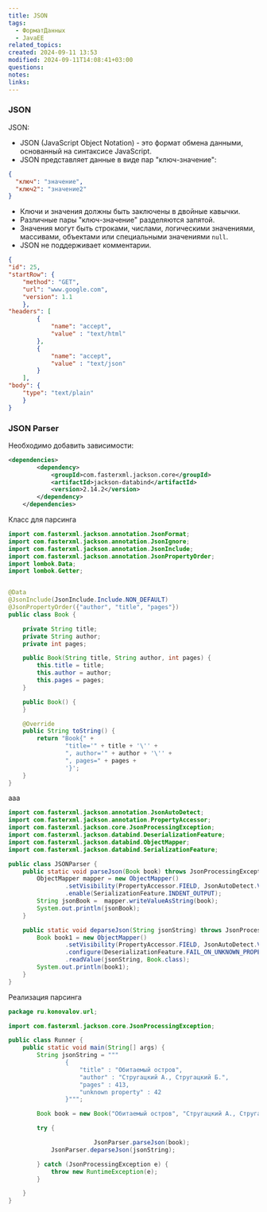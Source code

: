 ```yaml
---
title: JSON
tags:
  - ФорматДанных
  - JavaEE
related_topics: 
created: 2024-09-11 13:53
modified: 2024-09-11T14:08:41+03:00
questions: 
notes: 
links: 
---
```

### JSON

JSON:

- JSON (JavaScript Object Notation) - это формат обмена данными, основанный на синтаксисе JavaScript.
- JSON представляет данные в виде пар "ключ-значение":

```JSON
{
  "ключ": "значение",
  "ключ2": "значение2"
}
```

- Ключи и значения должны быть заключены в двойные кавычки.
- Различные пары "ключ-значение" разделяются запятой.
- Значения могут быть строками, числами, логическими значениями, массивами, объектами или специальными значениями `null`.
- JSON не поддерживает комментарии.

```JSON
{
"id": 25,
"startRow": {
	"method": "GET",
	"url": "www.google.com",
	"version": 1.1
	},
"headers": [
		{
			"name": "accept",
			"value" : "text/html"
		},
		{
			"name": "accept",
			"value" : "text/json"
		}
	],
"body": {
	"type": "text/plain"
	}
}
```

### JSON Parser

Необходимо добавить зависимости:

```XML
<dependencies>
        <dependency>
            <groupId>com.fasterxml.jackson.core</groupId>
            <artifactId>jackson-databind</artifactId>
            <version>2.14.2</version>
        </dependency>
    </dependencies>
```

Класс для парсинга

```Java
import com.fasterxml.jackson.annotation.JsonFormat;
import com.fasterxml.jackson.annotation.JsonIgnore;
import com.fasterxml.jackson.annotation.JsonInclude;
import com.fasterxml.jackson.annotation.JsonPropertyOrder;
import lombok.Data;
import lombok.Getter;


@Data
@JsonInclude(JsonInclude.Include.NON_DEFAULT)
@JsonPropertyOrder({"author", "title", "pages"})
public class Book {

    private String title;
    private String author;
    private int pages;

    public Book(String title, String author, int pages) {
        this.title = title;
        this.author = author;
        this.pages = pages;
    }

    public Book() {
    }

    @Override
    public String toString() {
        return "Book{" +
                "title='" + title + '\'' +
                ", author='" + author + '\'' +
                ", pages=" + pages +
                '}';
    }
}
```

aaa

```Java
import com.fasterxml.jackson.annotation.JsonAutoDetect;
import com.fasterxml.jackson.annotation.PropertyAccessor;
import com.fasterxml.jackson.core.JsonProcessingException;
import com.fasterxml.jackson.databind.DeserializationFeature;
import com.fasterxml.jackson.databind.ObjectMapper;
import com.fasterxml.jackson.databind.SerializationFeature;

public class JSONParser {
    public static void parseJson(Book book) throws JsonProcessingException {
        ObjectMapper mapper = new ObjectMapper()
                .setVisibility(PropertyAccessor.FIELD, JsonAutoDetect.Visibility.ANY)
                .enable(SerializationFeature.INDENT_OUTPUT);
        String jsonBook =  mapper.writeValueAsString(book);
        System.out.println(jsonBook);
    }

    public static void deparseJson(String jsonString) throws JsonProcessingException {
        Book book1 = new ObjectMapper()
                .setVisibility(PropertyAccessor.FIELD, JsonAutoDetect.Visibility.ANY)
                .configure(DeserializationFeature.FAIL_ON_UNKNOWN_PROPERTIES, false)
                .readValue(jsonString, Book.class);
        System.out.println(book1);
    }
}
```

Реализация парсинга

```Java
package ru.konovalov.url;

import com.fasterxml.jackson.core.JsonProcessingException;

public class Runner {
    public static void main(String[] args) {
        String jsonString = """
                {
                 	"title" : "Обитаемый остров",
                 	"author" : "Стругацкий А., Стругацкий Б.",
                 	"pages" : 413,
                 	"unknown property" : 42
                }""";

        Book book = new Book("Обитаемый остров", "Стругацкий А., Стругацкий Б.", 413);

        try {

						JsonParser.parseJson(book);
            JsonParser.deparseJson(jsonString);

        } catch (JsonProcessingException e) {
            throw new RuntimeException(e);
        }

    }
}
```
